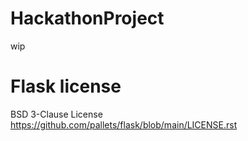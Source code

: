 # HackathonProject
wip

# Flask license
BSD 3-Clause License https://github.com/pallets/flask/blob/main/LICENSE.rst
